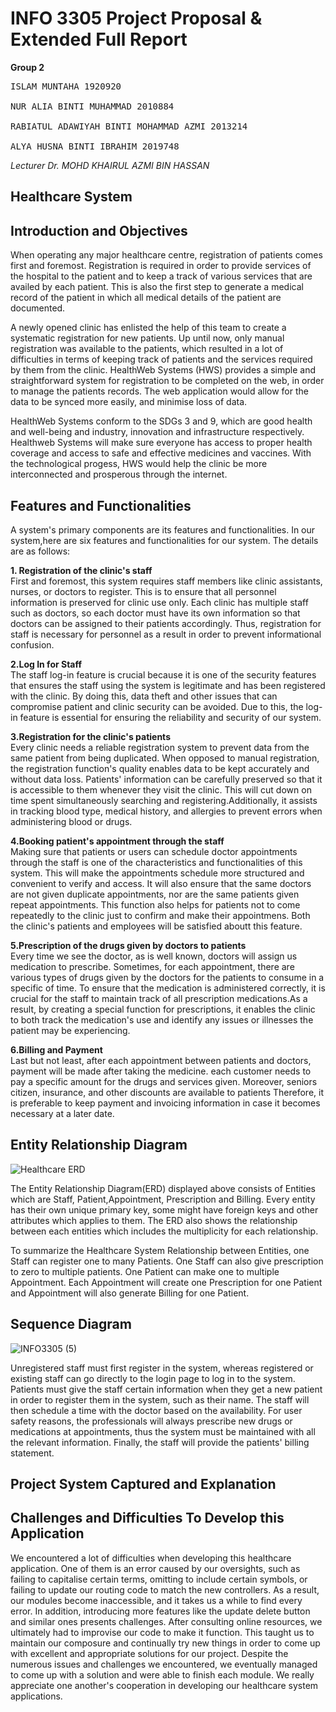 # <h1> INFO 3305 Project Proposal & Extended Full Report </h1>

**Group 2**
<pre>
ISLAM MUNTAHA 1920920<br>
NUR ALIA BINTI MUHAMMAD 2010884<br>
RABIATUL ADAWIYAH BINTI MOHAMMAD AZMI 2013214<br>
ALYA HUSNA BINTI IBRAHIM 2019748
</pre>
 
*Lecturer Dr. MOHD KHAIRUL AZMI BIN HASSAN*


## Healthcare System

## Introduction and Objectives
When operating any major healthcare centre, registration of patients comes first and foremost. Registration is required in order to provide services of the hospital to the patient and to keep a track of various services that are availed by each patient. This is also the first step to generate a medical record of the patient in which all medical details of the patient are documented.<br>

A newly opened clinic has enlisted the help of this team to create a systematic registration for new patients. Up until now, only manual registration was available to the patients, which resulted in a lot of difficulties in terms of keeping track of patients and the services required by them from the clinic. HealthWeb Systems (HWS) provides a simple and straightforward system for registration to be completed on the web, in order to manage the patients records. The web application would allow for the data to be synced more easily, and minimise loss of data.<br>

HealthWeb Systems conform to the SDGs 3 and 9, which are good health and well-being and industry, innovation and infrastructure respectively. Healthweb Systems will make sure everyone has access to proper health coverage and access to safe and effective medicines and vaccines. With the technological progess, HWS would help the clinic be more interconnected and prosperous through the internet. <br>

## Features and Functionalities
A system's primary components are its features and functionalities. In our system,here are six features and functionalities for our system. 
The details are as follows:
<br>

**1. Registration of the clinic's staff** <br>
First and foremost, this system requires staff members like clinic assistants, nurses, or doctors to register. This is to ensure that all personnel information is preserved for clinic use only. Each clinic has multiple staff such as doctors, so each doctor must have its own information so that doctors can be assigned to their patients accordingly. Thus, registration for staff is necessary for personnel as a result in order to prevent informational confusion.<br>

**2.Log In for Staff** <br>
The staff log-in feature is crucial because it is one of the security features that ensures the staff using the system is legitimate and has been registered with the clinic. By doing this, data theft and other issues that can compromise patient and clinic security can be avoided. Due to this, the log-in feature is essential for ensuring the reliability and security of our system.<br>

**3.Registration for the clinic's patients**<br>
Every clinic needs a reliable registration system to prevent data from the same patient from being duplicated. When opposed to manual registration, the registration function's quality enables data to be kept accurately and without data loss. Patients' information can be carefully preserved so that it is accessible to them whenever they visit the clinic. This will cut down on time spent simultaneously searching and registering.Additionally, it assists in tracking blood type, medical history, and allergies to prevent errors when administering blood or drugs.<br>

**4.Booking patient's appointment through the staff**<br>
Making sure that patients or users can schedule doctor appointments through the staff is one of the characteristics and functionalities of this system. This will make the appointments schedule more structured and convenient to verify and access. It will also ensure that the same doctors are not given duplicate appointments, nor are the same patients given repeat appointments. This function also helps for patients not to come repeatedly to the clinic just to confirm and make their appointmens. Both the clinic's patients and employees will be satisfied aboutt this feature.<br>

**5.Prescription of the drugs given by doctors to patients**<br>
Every time we see the doctor, as is well known, doctors will assign us medication to prescribe. Sometimes, for each appointment, there are various types of drugs given by the doctors for the patients to consume in a specific of time. To ensure that the medication is administered correctly, it is crucial for the staff to maintain track of all prescription medications.As a result, by creating a special function for prescriptions, it enables the clinic to both track the medication's use and identify any issues or illnesses the patient may be experiencing.<br>

**6.Billing and Payment**<br>
Last but not least, after each appointment between patients and doctors, payment will be made after taking the medicine. each customer needs to pay a specific amount for the drugs and services given. Moreover, seniors citizen, insurance, and other discounts are available to patients Therefore, it is preferable to keep payment and invoicing information in case it becomes necessary at a later date.<br>
>

## Entity Relationship Diagram
![Healthcare ERD](https://user-images.githubusercontent.com/121216138/209545894-86056c12-0fe2-4fd5-a927-596bddeda491.png)
 
The Entity Relationship Diagram(ERD) displayed above consists of Entities which are Staff, Patient,Appointment, Prescription and Billing. Every entity has their own unique primary key, some might have foreign keys and other attributes which applies to them. The ERD also shows the relationship between each entities which includes the multiplicity for each relationship. <br>
 
 To summarize the Healthcare System Relationship between Entities, one Staff can register one to many Patients. One Staff can also give prescription to zero to multiple patients. One Patient can make one to multiple Appointment. Each Appointment will create one Prescription for one Patient and Appointment will also generate Billing for one Patient.
 
 

## Sequence Diagram
![INFO3305 (5)](https://user-images.githubusercontent.com/107701670/213920772-ecd20e91-fe47-4d61-bc71-06995873656f.jpg)

Unregistered staff must first register in the system, whereas registered or existing staff can go directly to the login page to log in to the system. Patients must give the staff certain information when they get a new patient in order to register them in the system, such as their name. The staff will then schedule a time with the doctor based on the availability. For user safety reasons, the professionals will always prescribe new drugs or medications at appointments, thus the system must be maintained with all the relevant information. Finally, the staff will provide the patients' billing statement.

## Project System Captured and Explanation

## Challenges and Difficulties To Develop this Application
We encountered a lot of difficulties when developing this healthcare application. One of them is an error caused by our oversights, such as failing to capitalise certain terms, omitting to include certain symbols, or failing to update our routing code to match the new controllers. As a result, our modules become inaccessible, and it takes us a while to find every error. In addition, introducing more features like the update delete button and similar ones presents challenges. After consulting online resources, we ultimately had to improvise our code to make it function. This taught us to maintain our composure and continually try new things in order to come up with excellent and appropriate solutions for our project. Despite the numerous issues and challenges we encountered, we eventually managed to come up with a solution and were able to finish each module. We really appreciate one another's cooperation in developing our healthcare system applications.
